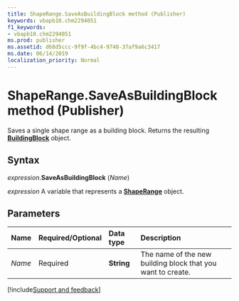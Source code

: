 ```yaml
---
title: ShapeRange.SaveAsBuildingBlock method (Publisher)
keywords: vbapb10.chm2294051
f1_keywords:
- vbapb10.chm2294051
ms.prod: publisher
ms.assetid: d68d5ccc-9f9f-4bc4-9748-37af9a6c3417
ms.date: 06/14/2019
localization_priority: Normal
---
```



# ShapeRange.SaveAsBuildingBlock method (Publisher)

Saves a single shape range as a building block. Returns the resulting **[BuildingBlock](Publisher.BuildingBlock.md)** object.


## Syntax

_expression_.**SaveAsBuildingBlock** (_Name_)

_expression_ A variable that represents a **[ShapeRange](Publisher.ShapeRange.md)** object.


## Parameters

|Name|Required/Optional|Data type|Description|
|:-----|:-----|:-----|:-----|
|_Name_|Required| **String**|The name of the new building block that you want to create.|



[!include[Support and feedback](~/includes/feedback-boilerplate.md)]